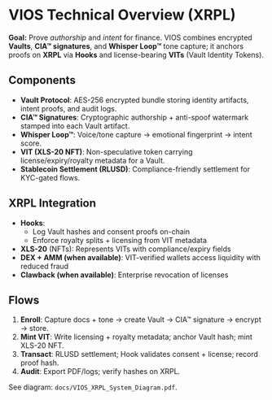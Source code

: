 # VIOS Technical Overview (XRPL)

**Goal:** Prove *authorship* and *intent* for finance. VIOS combines encrypted **Vaults**, **CIA™ signatures**, and **Whisper Loop™** tone capture; it anchors proofs on **XRPL** via **Hooks** and license-bearing **VITs** (Vault Identity Tokens).

## Components
- **Vault Protocol**: AES-256 encrypted bundle storing identity artifacts, intent proofs, and audit logs.
- **CIA™ Signatures**: Cryptographic authorship + anti-spoof watermark stamped into each Vault artifact.
- **Whisper Loop™**: Voice/tone capture → emotional fingerprint → intent score.
- **VIT (XLS-20 NFT)**: Non-speculative token carrying license/expiry/royalty metadata for a Vault.
- **Stablecoin Settlement (RLUSD)**: Compliance-friendly settlement for KYC-gated flows.

## XRPL Integration
- **Hooks**: 
  - Log Vault hashes and consent proofs on-chain
  - Enforce royalty splits + licensing from VIT metadata
- **XLS-20** (NFTs): Represents VITs with compliance/expiry fields
- **DEX + AMM (when available)**: VIT-verified wallets access liquidity with reduced fraud
- **Clawback (when available)**: Enterprise revocation of licenses

## Flows
1. **Enroll**: Capture docs + tone → create Vault → CIA™ signature → encrypt → store.
2. **Mint VIT**: Write licensing + royalty metadata; anchor Vault hash; mint XLS-20 NFT.
3. **Transact**: RLUSD settlement; Hook validates consent + license; record proof hash.
4. **Audit**: Export PDF/logs; verify hashes on XRPL.

See diagram: `docs/VIOS_XRPL_System_Diagram.pdf`.
